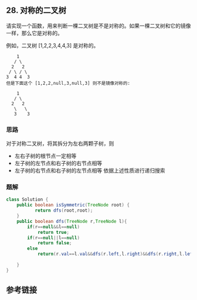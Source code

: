 ## 28. 对称的二叉树
 请实现一个函数，用来判断一棵二叉树是不是对称的。如果一棵二叉树和它的镜像一样，那么它是对称的。

例如，二叉树 [1,2,2,3,4,4,3] 是对称的。
```
    1
   / \
  2   2
 / \ / \
3  4 4  3
但是下面这个 [1,2,2,null,3,null,3] 则不是镜像对称的:

    1
   / \
  2   2
   \   \
   3    3
```
### 思路
对于对称二叉树，将其拆分为左右两颗子树，则
* 左右子树的根节点一定相等
* 左子树的左节点和右子树的右节点相等
* 左子树的右节点和右子树的左节点相等
依据上述性质进行递归搜索
### 题解
```java
class Solution {
    public boolean isSymmetric(TreeNode root) {
           return dfs(root,root);
    }
    public boolean dfs(TreeNode r,TreeNode l){
        if(r==null&&l==null)
            return true;
        if(r==null||l==null)
            return false;
        else
            return(r.val==l.val&&dfs(r.left,l.right)&&dfs(r.right,l.left));
        
    }
}
```
## 参考链接